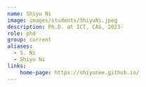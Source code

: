 ```yaml
---
name: Shiyu Ni
image: images/students/ShiyuNi.jpeg
description: Ph.D. at ICT, CAS, 2023-
role: phd
group: current
aliases:
  - S. Ni
  - Shiyu Ni
links:
    home-page: https://shiyunee.github.io/
---
```

